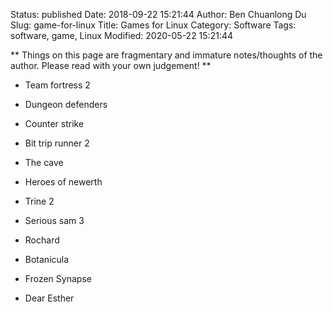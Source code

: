 Status: published
Date: 2018-09-22 15:21:44
Author: Ben Chuanlong Du
Slug: game-for-linux
Title: Games for Linux
Category: Software
Tags: software, game, Linux
Modified: 2020-05-22 15:21:44

**
Things on this page are
fragmentary and immature notes/thoughts of the author.
Please read with your own judgement!
**

- Team fortress 2

- Dungeon defenders

- Counter strike

- Bit trip runner 2

- The cave

- Heroes of newerth

- Trine 2

- Serious sam 3

- Rochard

- Botanicula

- Frozen Synapse

- Dear Esther
